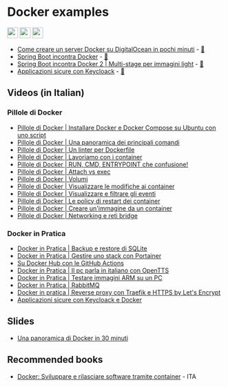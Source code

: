 # Docker examples

<p>
  <a href="https://www.linkedin.com/in/mauro-cicolella-0b107076/"><img src="https://img.shields.io/badge/linkedin-%230077B5.svg?&style=for-the-badge&logo=linkedin&logoColor=white" height=25></a>
    <a href="https://twitter.com/emmecilab"><img src="https://img.shields.io/badge/twitter-%231DA1F2.svg?&style=for-the-badge&logo=twitter&logoColor=white" height=25></a>
  <a href="https://www.youtube.com/c/emmecilab"><img src="https://img.shields.io/badge/youtube-%23E4405F.svg?&style=for-the-badge&logo=youtube&logoColor=white" height=25></a>

* [Come creare un server Docker su DigitalOcean in pochi minuti](https://www.emmecilab.net/blog/come-creare-un-server-docker-su-digitalocean-in-pochi-minuti/) -  [:movie_camera:](https://youtu.be/qhVVFJdH1yg)
* [Spring Boot incontra Docker](https://www.emmecilab.net/blog/spring-boot-incontra-docker/) - [:movie_camera:](https://youtu.be/unnPZUBO5K8)
* [Spring Boot incontra Docker 2 | Multi-stage per immagini light](https://www.emmecilab.net/blog/spring-boot-incontra-docker-2-multi-stage-per-immagini-light/) - [:movie_camera:](https://youtu.be/unnPZUBO5K8)
* [Applicazioni sicure con Keycloack](https://www.emmecilab.net/blog/applicazioni-sicure-con-keycloack) - [:movie_camera:](https://youtu.be/2_nnPboQd5w)

## Videos (in Italian)
  
### Pillole di Docker

* [Pillole di Docker | Installare Docker e Docker Compose su Ubuntu con uno script](https://youtu.be/Xea_9GYFpaA)
* [Pillole di Docker | Una panoramica dei principali comandi](https://youtu.be/wAyUdtQF05w)
* [Pillole di Docker | Un linter per Dockerfile](https://www.youtube.com/watch?v=Z174Q3om1es)
* [Pillole di Docker | Lavoriamo con i container](https://youtu.be/rtZ8u4aWzZ0)
* [Pillole di Docker | RUN, CMD, ENTRYPOINT che confusione!](https://youtu.be/hdC5yoTBGAY)
* [Pillole di Docker | Attach vs exec](https://youtu.be/-fdIlBJN6-4)
* [Pillole di Docker | Volumi](https://youtu.be/RbtnBb6uhLo)
* [Pillole di Docker | Visualizzare le modifiche ai container](https://youtu.be/tT6vHhi451Q)
* [Pillole di Docker | Visualizzare e filtrare gli eventi](https://youtu.be/kZjGgaM5F_M)
* [Pillole di Docker | Le policy di restart dei container](https://youtu.be/vQd25yYI1Ck)
* [Pillole di Docker | Creare un'immagine da un container](https://youtu.be/k1A1CdD1yFc)
* [Pillole di Docker | Networking e reti bridge](https://www.youtube.com/watch?v=lppLNI21T3w)
  
### Docker in Pratica
  
* [Docker in Pratica | Backup e restore di SQLite](https://www.youtube.com/watch?v=36oalEw8zys)
* [Docker in Pratica | Gestire uno stack con Portainer](https://www.youtube.com/watch?v=djVP9dFEBFo)
* [Su Docker Hub con le GitHub Actions](https://youtu.be/AGldK5g30Xg)
* [Docker in Pratica | Il pc parla in italiano con OpenTTS](https://www.youtube.com/watch?v=UFP_hQggqak)
* [Docker in Pratica | Testare immagini ARM su un PC](https://www.youtube.com/watch?v=ALdWsl1Ye8w)
* [Docker in Pratica | RabbitMQ](https://youtu.be/lY9FVHt1o3k)  
* [Docker in pratica | Reverse proxy con Traefik e HTTPS by Let's Encrypt](https://www.youtube.com/watch?v=UzlM4uhyDNU)
* [Applicazioni sicure con Keycloack e Docker](https://www.youtube.com/watch?v=2_nnPboQd5w)

## Slides
  
* [Una panoramica di Docker in 30 minuti](https://www.slideshare.net/EmmeCi1/docker-la-rivoluzione-nel-deployment)

## Recommended books

* [Docker: Sviluppare e rilasciare software tramite container](https://amzn.to/37rOaYZ) - ITA


